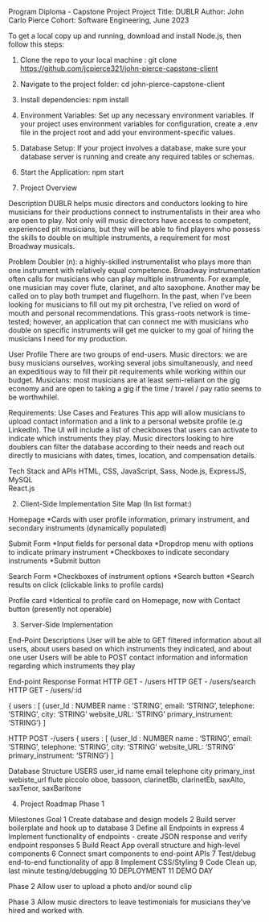 Program Diploma - Capstone Project
Project Title: DUBLR
Author:	John Carlo Pierce
Cohort: Software Engineering, June 2023

To get a local copy up and running, download and install Node.js, then follow this steps:

1. Clone the repo to your local machine : git clone https://github.com/jcpierce321/john-pierce-capstone-client
2. Navigate to the project folder: cd john-pierce-capstone-client
3. Install dependencies: npm install
4. Environment Variables: Set up any necessary environment variables. If your project uses environment variables for configuration, create a .env file in the project root and add your environment-specific values.
5. Database Setup: If your project involves a database, make sure your database server is running and create any required tables or schemas.
6. Start the Application: npm start


1. Project Overview

Description
DUBLR helps music directors and conductors looking to hire musicians for their productions connect to instrumentalists in their area who are open to play. Not only will music directors have access to competent, experienced pit musicians, but they will be able to find players who possess the skills to double on multiple instruments, a requirement for most Broadway musicals.

Problem
Doubler (n): a highly-skilled instrumentalist who plays more than one instrument with relatively equal competence.
Broadway instrumentation often calls for musicians who can play multiple instruments. For example, one musician may cover flute, clarinet, and alto saxophone. Another may be called on to play both trumpet and flugelhorn. In the past, when I’ve been looking for musicians to fill out my pit orchestra, I’ve relied on word of mouth and personal recommendations. This grass-roots network is time-tested; however, an application that can connect me with musicians who double on specific instruments will get me quicker to my goal of hiring the musicians I need for my production.

User Profile
There are two groups of end-users.
Music directors: we are busy musicians ourselves, working several jobs simultaneously, and need an expeditious way to fill their pit requirements while working within our budget.
Musicians: most musicians are at least semi-reliant on the gig economy and are open to taking a gig if the time / travel / pay ratio seems to be worthwhilel. 

Requirements: Use Cases and Features
This app will allow musicians to upload contact information and a link to a personal website profile (e.g LinkedIn). The UI will include a list of checkboxes that users can activate to indicate which instruments they play. Music directors looking to hire doublers can filter the database according to their needs and reach out directly to musicians with dates, times, location, and compensation details.

Tech Stack and APIs
HTML, CSS, JavaScript, Sass, Node.js, ExpressJS, MySQL  
React.js


2. Client-Side Implementation
Site Map (In list format:)

Homepage
*Cards with user profile information, primary instrument, and secondary instruments (dynamically populated)

Submit Form
*Input fields for personal data
*Dropdrop menu with options to indicate primary instrument
*Checkboxes to indicate secondary instruments
*Submit button

Search Form
*Checkboxes of instrument options
*Search button
*Search results on click (clickable links to profile cards)

Profile card
*Identical to profile card on Homepage, now with Contact button (presently not operable)


3. Server-Side Implementation

End-Point Descriptions
User will be able to GET filtered information about all users, about users based on which instruments they indicated, and about one user
Users will be able to POST contact information and information regarding which instruments they play

End-point
Response Format
HTTP GET - /users
HTTP GET - /users/search
HTTP GET - /users/:id

{ users : [
    {user_Id : NUMBER
    name : ‘STRING’,
    email: ‘STRING’,
    telephone: ‘STRING’,
    city: ‘STRING’
    website_URL: ‘STRING’
    primary_instrument: ‘STRING’}
]

HTTP POST -/users
{ users : [
    {user_Id : NUMBER
    name : ‘STRING’,
    email: ‘STRING’,
    telephone: ‘STRING’,
    city: ‘STRING’
    website_URL: ‘STRING’
    primary_instrument: ‘STRING’}
    ]

Database Structure
USERS
user_id
name
email
telephone
city
primary_inst
webiste_url
flute
piccolo
oboe,
bassoon,
clarinetBb,
clarinetEb,
saxAlto,
saxTenor,
saxBaritone
					

4. Project Roadmap
Phase 1

Milestones
Goal
1
Create database and design models
2
Build server boilerplate and hook up to database
3 
Define all Endpoints in express
4 
Implement functionality of endpoints - create JSON response and verify endpoint responses
5
Build React App overall structure and high-level components
6 
Connect smart components to end-point APIs
7 
Test/debug end-to-end functionality of app
8 
Implement CSS/Styling 
9
Code Clean up, last minute testing/debugging
10 
DEPLOYMENT
11
DEMO DAY


Phase 2
Allow user to upload a photo and/or sound clip

Phase 3
Allow music directors to leave testimonials for musicians they’ve hired and worked with.

